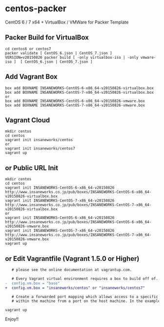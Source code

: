 centos-packer
=============

CentOS 6 / 7 x64 + VirtualBox / VMWare for Packer Template

## Packer Build for VirtualBox

```
cd centos6 or centos7
packer validate [ CentOS_6.json | CentOS_7.json ]
VERSION=v20150826 packer build [ -only virtualbox-iso | -only vmware-iso ]  [ CentOS_6.json | CentOS_7.json ]
```

## Add Vagrant Box

```
box add BOXNAME INSANEWORKS-CentOS-6-x86_64-v20150826-virtualbox.box
box add BOXNAME INSANEWORKS-CentOS-7-x86_64-v20150826-virtualbox.box
or
box add BOXNAME INSANEWORKS-CentOS-6-x86_64-v20150826-vmware.box
box add BOXNAME INSANEWORKS-CentOS-7-x86_64-v20150826-vmware.box
```

## Vagrant Cloud

```
mkdir centos
cd centos
vagrant init insaneworks/centos
or
vagrant init insaneworks/centos7
vagrant up
```


## or Public URL Init

```
mkdir centos
cd centos
vagrant init INSANEWORKS-CentOS-6-x86_64-v20150826 http://www.insaneworks.co.jp/pub/boxes/INSANEWORKS-CentOS-6-x86_64-v20150826-virtualbox.box
vagrant init INSANEWORKS-CentOS-7-x86_64-v20150826 http://www.insaneworks.co.jp/pub/boxes/INSANEWORKS-CentOS-7-x86_64-v20150826-virtualbox.box
or
vagrant init INSANEWORKS-CentOS-6-x86_64-v20150826 http://www.insaneworks.co.jp/pub/boxes/INSANEWORKS-CentOS-6-x86_64-v20150826-vmware.box
vagrant init INSANEWORKS-CentOS-7-x86_64-v20150826 http://www.insaneworks.co.jp/pub/boxes/INSANEWORKS-CentOS-7-x86_64-v20150826-vmware.box
vagrant up
```

## or Edit Vagrantfile (Vagrant 1.5.0 or Higher)

```diff
   # please see the online documentation at vagrantup.com.

   # Every Vagrant virtual environment requires a box to build off of.
-  config.vm.box = "base"
+  config.vm.box = "insaneworks/centos" or "insaneworks/centos7"

   # Create a forwarded port mapping which allows access to a specific port
   # within the machine from a port on the host machine. In the example below,
```

```
vagrant up
```

Enjoy!!
